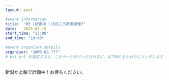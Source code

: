 ```yaml
---
layout: post

#event information
title:  "#3 (計画中！)3月ごろ新潟開催?"
date:   2025-03-15
start_time: "13:00"
end_time: "18:00"

#event organiser details
organiser: "JAWS-UG ???"
# ext_url を指定すると、このページがリンクされずに、以下URLをかわりにリンクします
---
```


新潟か上越で計画中！お待ちください。